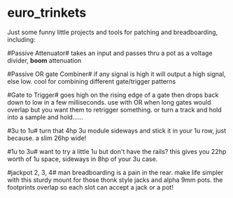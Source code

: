 # euro_trinkets
Just some funny little projects and tools for patching and breadboarding, including:

#Passive Attenuator#
takes an input and passes thru a pot as a voltage divider, **boom** attenuation

#Passive OR gate Combiner#
if any signal is high it will output a high signal, else low. cool for combining different gate/trigger patterns

#Gate to Trigger#
goes high on the rising edge of a gate then drops back down to low in a few milliseconds. use with OR when long gates would overlap but you want them to retrigger something. or turn a track and hold into a sample and hold......

#3u to 1u#
turn that 4hp 3u module sideways and stick it in your 1u row, just because. a slim 26hp wide!

#1u to 3u#
want to try a little 1u but don't have the rails? this gives you 22hp worth of 1u space, sideways in 8hp of your 3u case.

#jackpot 2, 3, 4#
man breadboarding is a pain in the rear. make life simpler with this sturdy mount for those thonk style jacks and alpha 9mm pots. the footprints overlap so each slot can accept a jack or a pot!
